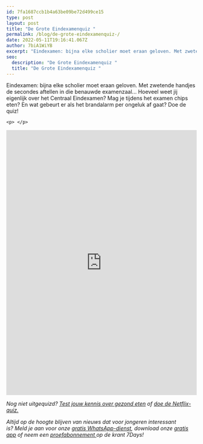 ```yaml
---
id: 7fa1687ccb1b4a63be09be72d499ce15
type: post
layout: post
title: "De Grote Eindexamenquiz "
permalink: /blog/de-grote-eindexamenquiz-/
date: 2022-05-11T19:16:41.067Z
author: 7biA1WiYB
excerpt: "Eindexamen: bijna elke scholier moet eraan geloven. Met zwetende handjes de secondes aftellen in die benauwde examenzaal... Hoeveel weet jij eigenlijk over het Centraal Eindexamen? Mag je tijdens het examen chips eten? En wat gebeurt er als het brandalarm per ongeluk af gaat? Doe de quiz!  "
seo:
  description: "De Grote Eindexamenquiz "
  title: "De Grote Eindexamenquiz "
---
```

Eindexamen: bijna elke scholier moet eraan geloven. Met zwetende handjes de secondes aftellen in die benauwde examenzaal... Hoeveel weet jij eigenlijk over het Centraal Eindexamen? Mag je tijdens het examen chips eten? En wat gebeurt er als het brandalarm per ongeluk af gaat? Doe de quiz!  

    <p> </p>
<p><iframe border="none" frameborder="0" height="700px" id="quizWidget-408284" scrolling="no" src="https://www.qzzr.com/widget/quiz/fi9xdWl6emVzLzQwODI4NA" width="100%"></iframe></p>
<p><em>Nog niet uitgequizd? <a href="https://original.sevendays.nl/quiz/test-jouw-kennis-over-gezond-eten">Test jouw kennis over gezond eten</a> of <a href="https://original.sevendays.nl/blog/quiz-ben-jij-een-echte-netflix-kenner">doe de Netflix-quiz.</a></em></p>
<p><em>Altijd op de hoogte blijven van nieuws dat voor jongeren interessant is? Meld je aan voor onze </em><a href="https://original.sevendays.nl/whatsapp"><em>gratis WhatsApp-dienst</em></a><em>, download onze </em><a href="https://original.sevendays.nl/app"><em>gratis app</em></a><em> of neem een </em><a href="https://abonneren.sevendays.nl/abonneren/abonnementen/ae/artikel"><em>proefabonnement </em></a><em>op de krant 7Days!</em></p>  
